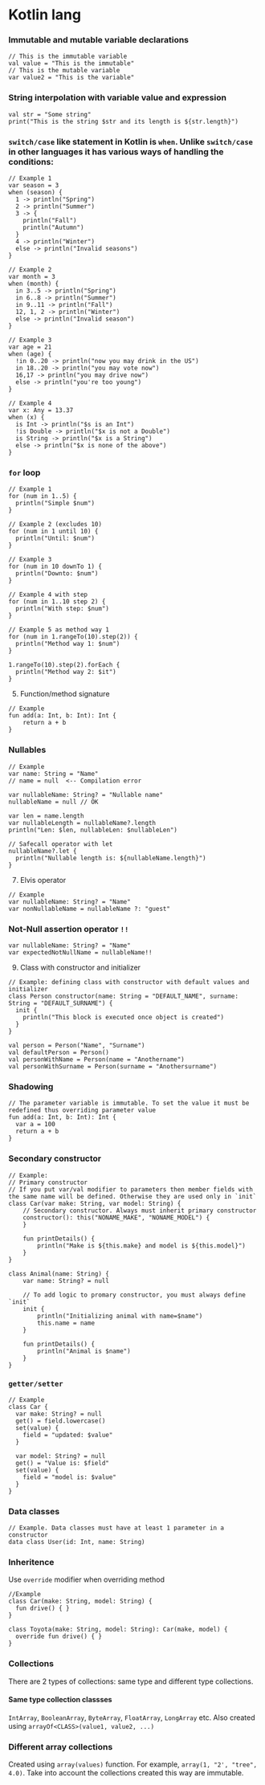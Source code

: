 # Kotlin lang
### Immutable and mutable variable declarations
```
// This is the immutable variable
val value = "This is the immutable"
// This is the mutable variable
var value2 = "This is the variable"
```
### String interpolation with variable value and expression
```
val str = "Some string"
print("This is the string $str and its length is ${str.length}")
```
### `switch/case` like statement in Kotlin is `when`. Unlike `switch/case` in other languages it has various ways of handling the conditions:
```
// Example 1
var season = 3
when (season) {
  1 -> println("Spring")
  2 -> println("Summer")
  3 -> {
    println("Fall")
    println("Autumn")
  }
  4 -> println("Winter")
  else -> println("Invalid seasons")
}

// Example 2
var month = 3
when (month) {
  in 3..5 -> println("Spring")
  in 6..8 -> println("Summer")
  in 9..11 -> println("Fall")
  12, 1, 2 -> println("Winter")
  else -> println("Invalid season")
}

// Example 3
var age = 21
when (age) {
  !in 0..20 -> println("now you may drink in the US")
  in 18..20 -> println("you may vote now")
  16,17 -> println("you may drive now")
  else -> println("you're too young")
}

// Example 4
var x: Any = 13.37
when (x) {
  is Int -> println("$s is an Int")
  !is Double -> println("$x is not a Double")
  is String -> println("$x is a String")
  else -> println("$x is none of the above")
}
```
### `for` loop
```
// Example 1
for (num in 1..5) {
  println("Simple $num")
}

// Example 2 (excludes 10)
for (num in 1 until 10) {
  println("Until: $num")
}

// Example 3
for (num in 10 downTo 1) {
  println("Downto: $num")
}

// Example 4 with step
for (num in 1..10 step 2) {
  println("With step: $num")
}

// Example 5 as method way 1
for (num in 1.rangeTo(10).step(2)) {
  println("Method way 1: $num")
}

1.rangeTo(10).step(2).forEach {
  println("Method way 2: $it")
}
```
5. Function/method signature
```
// Example
fun add(a: Int, b: Int): Int {
    return a + b
}
```
### Nullables
```
// Example
var name: String = "Name"
// name = null  <-- Compilation error

var nullableName: String? = "Nullable name"
nullableName = null // OK

var len = name.length
var nullableLength = nullableName?.length
println("Len: $len, nullableLen: $nullableLen")

// Safecall operator with let
nullableName?.let {
  println("Nullable length is: ${nullableName.length}")
}
```
7. Elvis operator
```
// Example
var nullableName: String? = "Name"
var nonNullableName = nullableName ?: "guest"
```
### Not-Null assertion operator `!!`
```
var nullableName: String? = "Name"
var expectedNotNullName = nullableName!!
```
9. Class with constructor and initializer
```
// Example: defining class with constructor with default values and initializer
class Person constructor(name: String = "DEFAULT_NAME", surname: String = "DEFAULT_SURNAME") {
  init {
    println("This block is executed once object is created")
  }
}

val person = Person("Name", "Surname")
val defaultPerson = Person()
val personWithName = Person(name = "Anothername")
val personWithSurname = Person(surname = "Anothersurname")
```
### Shadowing
```
// The parameter variable is immutable. To set the value it must be redefined thus overriding parameter value
fun add(a: Int, b: Int): Int {
  var a = 100
  return a + b
}
```
### Secondary constructor
```
// Example:
// Primary constructor
// If you put var/val modifier to parameters then member fields with the same name will be defined. Otherwise they are used only in `init`
class Car(var make: String, var model: String) {
    // Secondary constructor. Always must inherit primary constructor
    constructor(): this("NONAME_MAKE", "NONAME_MODEL") {
    }

    fun printDetails() {
        println("Make is ${this.make} and model is ${this.model}")
    }
}

class Animal(name: String) {
    var name: String? = null
    
    // To add logic to promary constructor, you must always define `init`
    init {
        println("Initializing animal with name=$name")
        this.name = name
    }

    fun printDetails() {
        println("Animal is $name")
    }
}
```
### `getter/setter`
```
// Example
class Car {
  var make: String? = null
  get() = field.lowercase()
  set(value) {
    field = "updated: $value"
  }
  
  var model: String? = null
  get() = "Value is: $field"
  set(value) {
    field = "model is: $value"
  }
}
```
### Data classes
```
// Example. Data classes must have at least 1 parameter in a constructor
data class User(id: Int, name: String)
```

### Inheritence
Use `override` modifier when overriding method
```
//Example
class Car(make: String, model: String) {
  fun drive() { }
}

class Toyota(make: String, model: String): Car(make, model) {
  override fun drive() { }
}
```

### Collections
There are 2 types of collections: same type and different type collections.

#### Same type collection classses
`IntArray`, `BooleanArray`, `ByteArray`, `FloatArray`, `LongArray` etc. Also created using `arrayOf<CLASS>(value1, value2, ...)`

### Different array collections
Created using `array(values)` function. For example, `array(1, "2', "tree", 4.0)`. Take into account the collections created this way are immutable.
